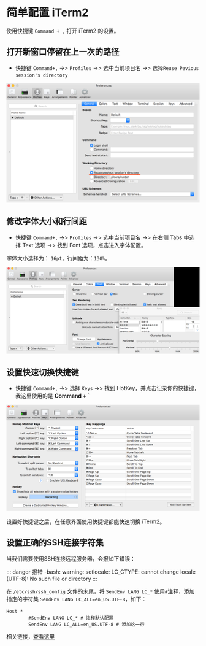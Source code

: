 # 简单配置 iTerm2

使用快捷键 `Command + ,` 打开 iTerm2 的设置。

## 打开新窗口停留在上一次的路径

- 快捷键 `Command+,` ->> `Profiles` ->> 选中当前项目名 ->> 选择`Reuse Pevious session's directory`

![](./../assets/config/iterm2-set-resue-previous-session-directory.png)

## 修改字体大小和行间距

- 快捷键 `Command+,` ->> `Profiles` ->> 选中当前项目名 ->> 在右侧 Tabs 中选择 Text 选项 ->> 找到 Font 选项，点击进入字体配置。

字体大小选择为： `16pt`，行间距为：`130%`。

![](./../assets/config/iterm2-set-font-size-and-spacing.png)

## 设置快速切换快捷键

- 快捷键 `Command+,` ->> 选择 `Keys` ->> 找到 HotKey，并点击记录你的快捷键，我这里使用的是 **Command + \`**

![](./../assets/config/iterm2-show-or-hiden-all-windows.png)

设置好快捷键之后，在任意界面使用快捷键都能快速切换 iTerm2。

## 设置正确的SSH连接字符集

当我们需要使用SSH连接远程服务器，会报如下错误：

::: danger 报错
-bash: warning: setlocale: LC_CTYPE: cannot change locale (UTF-8): No such file or directory
:::

在 `/etc/ssh/ssh_config` 文件的末尾，将 `SendEnv LANG LC_*` 使用`#`注释，添加指定的字符集 `SendEnv LANG LC_ALL=en_US.UTF-8`，如下：

``` {2,3}
Host *
        #SendEnv LANG LC_* # 注释默认配置
        SendEnv LANG LC_ALL=en_US.UTF-8 # 添加这一行
```

相关链接，[查看这里](https://segmentfault.com/a/1190000022755839)
